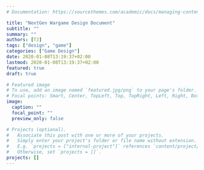 ```yaml
---
# Documentation: https://sourcethemes.com/academic/docs/managing-content/

title: "NextGen Wargame Design Document"
subtitle: ""
summary: ""
authors: [TJ]
tags: ["design", "game"]
categories: ["Game Design"]
date: 2020-01-08T13:19:37+02:00
lastmod: 2020-01-08T13:19:37+02:00
featured: true
draft: true

# Featured image
# To use, add an image named `featured.jpg/png` to your page's folder.
# Focal points: Smart, Center, TopLeft, Top, TopRight, Left, Right, BottomLeft, Bottom, BottomRight.
image:
  caption: ""
  focal_point: ""
  preview_only: false

# Projects (optional).
#   Associate this post with one or more of your projects.
#   Simply enter your project's folder or file name without extension.
#   E.g. `projects = ["internal-project"]` references `content/project/deep-learning/index.md`.
#   Otherwise, set `projects = []`.
projects: []
---
```

